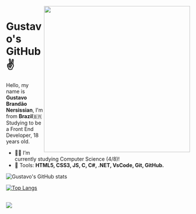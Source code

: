 <img src="http://www.maximizasoftware.com.br/wp-content/uploads/2018/05/Mobilization-For-Adaptive-Websites.gif" min-width="400px" max-width="400px" width="400px" align="right" >

# Gustavo's GitHub :v:
<p align="left"> 
  Hello, my name is <strong>Gustavo Brandão Nersissian</strong>, I'm from <strong>Brazil</strong>🇧🇷<br>
  Studying to be a Front End Developer, 18 years old.<br>
</p>

- 👨‍💻 I’m currently studying Computer Science (4/8)!
- 🔨 Tools: <strong>HTML5, CSS3, JS, C, C#, .NET, VsCode, Git, GitHub.</strong> 

![Gustavo's GitHub stats](https://github-readme-stats.vercel.app/api?username=gustavobnersissian&show_icons=true&theme=tokyonight)
<!--[![Top Langs](https://github-readme-stats.vercel.app/api/top-langs/?username=MatheusZanivan&langs_count=8&theme=tokyonight&exclude_repo=projetoDandD,MatheusZanivan.github.io)](https://github.com/MatheusZanivan/github-readme-stats)-->
[![Top Langs](https://github-readme-stats.vercel.app/api/top-langs/?username=gustavobnersissian&layout=compact)](https://github.com/gustavobnersissian/github-readme-stats)


<!--[![MatheusZanivan's wakatime stats](https://github-readme-stats.vercel.app/api/wakatime?username=willianrod)](https://github.com/anuraghazra/github-readme-stats)-->


  
  <a href="https://api.whatsapp.com/send?phone=5511933553767" target="_blank" alt="WhatsApp"><br>
  <img src="https://img.shields.io/badge/-WhatsApp-25d366?style=flat-square&labelColor=25d366&logo=whatsapp&logoColor=white&link=https://api.whatsapp.com/send?phone=5511992947890"/></a>
